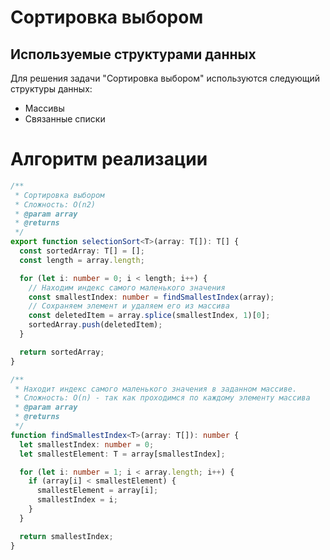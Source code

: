 # Сортировка выбором

## Используемые структурами данных

Для решения задачи "Сортировка выбором" используются следующий структуры данных:

- Массивы
- Связанные списки­

# Алгоритм реализации

```ts
/**
 * Сортировка выбором
 * Сложность: O(n2)
 * @param array
 * @returns
 */
export function selectionSort<T>(array: T[]): T[] {
  const sortedArray: T[] = [];
  const length = array.length;

  for (let i: number = 0; i < length; i++) {
    // Находим индекс самого маленького значения
    const smallestIndex: number = findSmallestIndex(array);
    // Сохраняем элемент и удаляем его из массива
    const deletedItem = array.splice(smallestIndex, 1)[0];
    sortedArray.push(deletedItem);
  }

  return sortedArray;
}

/**
 * Находит индекс самого маленького значения в заданном массиве.
 * Сложность: O(n) - так как проходимся по каждому элементу массива
 * @param array
 * @returns
 */
function findSmallestIndex<T>(array: T[]): number {
  let smallestIndex: number = 0;
  let smallestElement: T = array[smallestIndex];

  for (let i: number = 1; i < array.length; i++) {
    if (array[i] < smallestElement) {
      smallestElement = array[i];
      smallestIndex = i;
    }
  }

  return smallestIndex;
}
```
